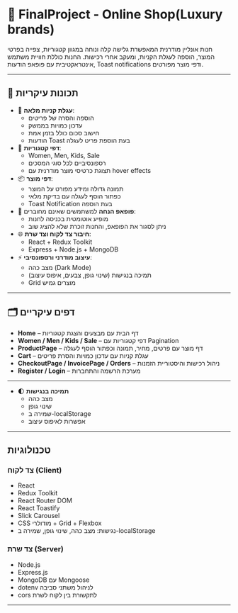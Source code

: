 # 🏬 FinalProject - Online Shop(Luxury brands)

חנות אונליין מודרנית המאפשרת גלישה קלה ונוחה במגוון קטגוריות, צפייה בפרטי המוצר, הוספה לעגלת הקניות, ומעקב אחרי רכישות. החנות כוללת חוויית משתמש אינטראקטיבית עם פופאפ הודעות, Toast notifications ודפי מוצר מפורטים.

---

## 🚀 תכונות עיקריות

- 🛒 **עגלת קניות מלאה**:
  - הוספה והסרה של פריטים
  - עדכון כמויות בממשק
  - חישוב סכום כולל בזמן אמת
  - הודעות Toast בעת הוספת פריט לעגלה
- 🎯 **דפי קטגוריות**:
  - Women, Men, Kids, Sale
  - רספונסיביים לכל סוגי המסכים
  - תצוגת כרטיסי מוצר מודרנית עם hover effects
- 📦 **דפי מוצר**:
  - תמונה גדולה ומידע מפורט על המוצר
  - כפתור הוסף לעגלה עם בדיקת מלאי
  - Toast Notification בעת הוספה
- 🎁 **פופאפ הנחה** למשתמשים שאינם מחוברים:
  - מופיע אוטומטית בכניסה לחנות
  - ניתן לסגור את הפופאפ, והחנות זוכרת שלא להציג שוב
- 🌐 **חיבור צד לקוח וצד שרת**:
  - React + Redux Toolkit
  - Express + Node.js + MongoDB
- ⚡ **עיצוב מודרני ורספונסיבי**:
  - מצב כהה (Dark Mode)
  - תמיכה בנגישות (שינוי גופן, צבעים, איפוס עיצוב)
  - Grid מוצרים גמיש

---

## 🗂 דפים עיקריים

- **Home** – דף הבית עם מבצעים והצגת קטגוריות
- **Women / Men / Kids / Sale** – דפי קטגוריות עם Pagination
- **ProductPage** – דף מוצר עם פרטים, מחיר, תמונה וכפתור הוסף לעגלה
- **Cart** – עגלת קניות עם עדכון כמויות והסרת פריטים
- **CheckoutPage / InvoicePage / Orders** – ניהול רכישות והיסטוריית הזמנות
- **Register / Login** – מערכת הרשמה והתחברות

---
- 🌓 **תמיכה בנגישות**
  - מצב כהה
  - שינוי גופן
  - שמירה ב-localStorage
  - אפשרות לאיפוס עיצוב

---

## טכנולוגיות

### צד לקוח (Client)
- React
- Redux Toolkit
- React Router DOM
- React Toastify
- Slick Carousel
- CSS מודולרי + Grid + Flexbox
- נגישות: מצב כהה, שינוי גופן, שמירה ב-localStorage

### צד שרת (Server)
- Node.js
- Express.js
- MongoDB עם Mongoose
- dotenv לניהול משתני סביבה
- cors לתקשורת בין לקוח לשרת

---
